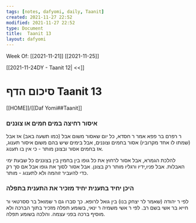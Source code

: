 ```yaml
---
tags: [notes, dafyomi, daily, Taanit] 
created: 2021-11-27 22:52
modified: 2021-11-27 22:52
type: Document
title:  Taanit 13
layout: dafyomi
---
```

Week Of: [[2021-11-21]]
[[2021-11-25]]

[[2021-11-24DY - Taanit 12| <<]] 

# סיכום הדף  Taanit 13

[[HOME]]/[[Daf Yomi##Taanit]]

### איסור רחיצה במים חמים או צוננים
ר רפרם בר פפא אמר ר חסדא, כל יום שאסור משום אבל (כמו תשעה באב) אז אבל (שמתו לו אחד מקרוביו) אסור בחמים וצוננים, אבל בימים שיש בהם משום איסור תענוג, אז בחמים אסור ובצונן מותר - כי אין בו תענוג.

להלכת הגמרא, אבל אסור לרחוץ את כל גופו בין בחמין בין בצוננים כל שבעת ימי האבלות. אבל פניו,ידיו ורגליו מותר רק בצונן. אבל אסור לסוך את גופו אבל אם סך רק כדי להעביר זוהמה ולא לתענוג - מותר.

### היכן יחיד בתענית יחיד מזכיר את התענית בתפלה
לפי ר יהודה (שאמר לר יצחק בנו) בין גואל לרופא.
כך סברו  גם ר שמואל בר ססרטאי ור חייא בר אשי בשם רב.
לפי ר אשי משמיה ר ינאי, בשומע תפלה מזכיר בתוך הברכה ולא מוסיף ברכה בפני עצמה. והלכה בשומע תפלה.


